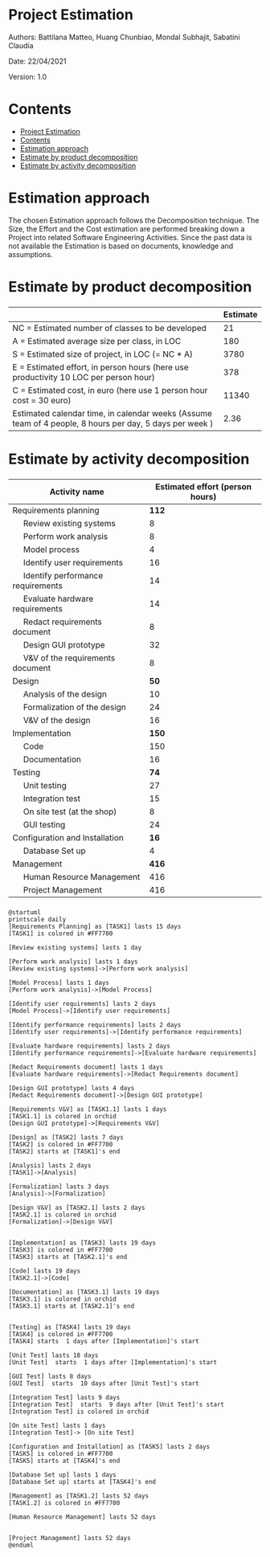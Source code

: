 # Project Estimation  
Authors: Battilana Matteo, Huang Chunbiao, Mondal Subhajit, Sabatini Claudia

Date: 22/04/2021

Version: 1.0
# Contents
- [Project Estimation](#project-estimation)
- [Contents](#contents)
- [Estimation approach](#estimation-approach)
- [Estimate by product decomposition](#estimate-by-product-decomposition)
- [Estimate by activity decomposition](#estimate-by-activity-decomposition)

# Estimation approach
The chosen Estimation approach follows the Decomposition technique. The Size, the Effort and the Cost estimation are performed breaking down a Project into related Software Engineering Activities.
Since the past data is not available the Estimation is based on documents, knowledge and assumptions.

# Estimate by product decomposition
###
|             | Estimate                        |             
| ----------- | ------------------------------- |  
| NC =  Estimated number of classes to be developed   |               21          |             
|  A = Estimated average size per class, in LOC       |           180                 |
| S = Estimated size of project, in LOC (= NC * A) | 3780 |   
| E = Estimated effort, in person hours (here use productivity 10 LOC per person hour)  |                378                     |   
| C = Estimated cost, in euro (here use 1 person hour cost = 30 euro) | 11340 |
| Estimated calendar time, in calendar weeks (Assume team of 4 people, 8 hours per day, 5 days per week ) |               2.36     |               
# Estimate by activity decomposition
###
|         Activity name    | Estimated effort (person hours)   |             
| ----------- | ------------------------------- |
| Requirements planning | **112**|
| &nbsp;&nbsp;&nbsp;&nbsp;&nbsp;Review existing systems | 8 |
| &nbsp;&nbsp;&nbsp;&nbsp;&nbsp;Perform work analysis | 8 |
| &nbsp;&nbsp;&nbsp;&nbsp;&nbsp;Model process | 4 |
| &nbsp;&nbsp;&nbsp;&nbsp;&nbsp;Identify user requirements | 16 |
| &nbsp;&nbsp;&nbsp;&nbsp;&nbsp;Identify performance requirements | 14 |
| &nbsp;&nbsp;&nbsp;&nbsp;&nbsp;Evaluate hardware requirements  | 14 |
| &nbsp;&nbsp;&nbsp;&nbsp;&nbsp;Redact requirements document  | 8 |
| &nbsp;&nbsp;&nbsp;&nbsp;&nbsp;Design GUI prototype  | 32 |
| &nbsp;&nbsp;&nbsp;&nbsp;&nbsp;V&V of the requirements document  | 8 |
| Design | **50** |
| &nbsp;&nbsp;&nbsp;&nbsp;&nbsp;Analysis of the design | 10 |
| &nbsp;&nbsp;&nbsp;&nbsp;&nbsp;Formalization of the design | 24 |
| &nbsp;&nbsp;&nbsp;&nbsp;&nbsp;V&V of the design | 16 |
| Implementation | **150** |
| &nbsp;&nbsp;&nbsp;&nbsp;&nbsp;Code | 150 |
| &nbsp;&nbsp;&nbsp;&nbsp;&nbsp;Documentation | 16 |
| Testing | **74** |
| &nbsp;&nbsp;&nbsp;&nbsp;&nbsp;Unit testing | 27  |
| &nbsp;&nbsp;&nbsp;&nbsp;&nbsp;Integration test | 15 |
| &nbsp;&nbsp;&nbsp;&nbsp;&nbsp;On site test (at the shop) | 8 |
| &nbsp;&nbsp;&nbsp;&nbsp;&nbsp;GUI testing | 24 |
| Configuration and Installation | **16** |
| &nbsp;&nbsp;&nbsp;&nbsp;&nbsp;Database Set up |4 |
| Management | **416** |
| &nbsp;&nbsp;&nbsp;&nbsp;&nbsp;Human Resource Management | 416 |
| &nbsp;&nbsp;&nbsp;&nbsp;&nbsp;Project Management| 416 |




###
```plantuml
@startuml
printscale daily
[Requirements Planning] as [TASK1] lasts 15 days
[TASK1] is colored in #FF7700

[Review existing systems] lasts 1 day

[Perform work analysis] lasts 1 days
[Review existing systems]->[Perform work analysis]

[Model Process] lasts 1 days
[Perform work analysis]->[Model Process]

[Identify user requirements] lasts 2 days
[Model Process]->[Identify user requirements]

[Identify performance requirements] lasts 2 days
[Identify user requirements]->[Identify performance requirements]

[Evaluate hardware requirements] lasts 2 days
[Identify performance requirements]->[Evaluate hardware requirements]

[Redact Requirements document] lasts 1 days
[Evaluate hardware requirements]->[Redact Requirements document]

[Design GUI prototype] lasts 4 days
[Redact Requirements document]->[Design GUI prototype]

[Requirements V&V] as [TASK1.1] lasts 1 days
[TASK1.1] is colored in orchid
[Design GUI prototype]->[Requirements V&V]

[Design] as [TASK2] lasts 7 days
[TASK2] is colored in #FF7700
[TASK2] starts at [TASK1]'s end

[Analysis] lasts 2 days
[TASK1]->[Analysis]

[Formalization] lasts 3 days
[Analysis]->[Formalization]

[Design V&V] as [TASK2.1] lasts 2 days
[TASK2.1] is colored in orchid
[Formalization]->[Design V&V]


[Implementation] as [TASK3] lasts 19 days
[TASK3] is colored in #FF7700
[TASK3] starts at [TASK2.1]'s end

[Code] lasts 19 days
[TASK2.1]->[Code]

[Documentation] as [TASK3.1] lasts 19 days
[TASK3.1] is colored in orchid
[TASK3.1] starts at [TASK2.1]'s end


[Testing] as [TASK4] lasts 19 days
[TASK4] is colored in #FF7700
[TASK4] starts  1 days after [Implementation]'s start

[Unit Test] lasts 18 days
[Unit Test]  starts  1 days after [Implementation]'s start

[GUI Test] lasts 8 days
[GUI Test]  starts  10 days after [Unit Test]'s start

[Integration Test] lasts 9 days
[Integration Test]  starts  9 days after [Unit Test]'s start
[Integration Test] is colored in orchid

[On site Test] lasts 1 days
[Integration Test]-> [On site Test]

[Configuration and Installation] as [TASK5] lasts 2 days
[TASK5] is colored in #FF7700
[TASK5] starts at [TASK4]'s end

[Database Set up] lasts 1 days
[Database Set up] starts at [TASK4]'s end

[Management] as [TASK1.2] lasts 52 days
[TASK1.2] is colored in #FF7700

[Human Resource Management] lasts 52 days


[Project Management] lasts 52 days
@enduml
```
